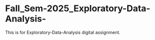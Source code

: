 # Fall_Sem-2025_Exploratory-Data-Analysis-
This is for Exploratory-Data-Analysis digital assignment.
